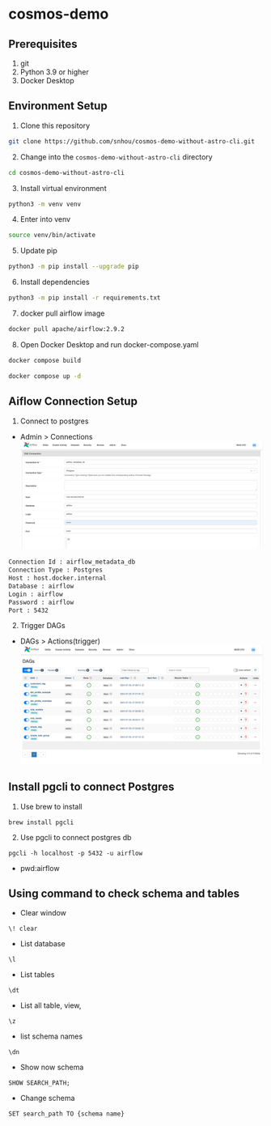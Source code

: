 # cosmos-demo

## Prerequisites
1. git
2. Python 3.9 or higher
3. Docker Desktop



## Environment Setup


1. Clone this repository
```bash
git clone https://github.com/snhou/cosmos-demo-without-astro-cli.git
```
2. Change into the `cosmos-demo-without-astro-cli` directory
```bash
cd cosmos-demo-without-astro-cli
``` 

3. Install virtual environment
``` bash
python3 -m venv venv
```
4. Enter into venv
```bash
source venv/bin/activate
```

5. Update pip
```bash
python3 -m pip install --upgrade pip
```

6. Install dependencies
```bash
python3 -m pip install -r requirements.txt
```
7. docker pull airflow image
```bash
docker pull apache/airflow:2.9.2
```
8. Open Docker Desktop and run docker-compose.yaml
```bash
docker compose build
```
```bash
docker compose up -d
```


## Aiflow Connection Setup

1. Connect to postgres

* Admin > Connections
![Alt text](./doc/image.png)

```
Connection Id : airflow_metadata_db
Connection Type : Postgres
Host : host.docker.internal
Database : airflow
Login : airflow
Password : airflow
Port : 5432
```

2. Trigger DAGs

* DAGs > Actions(trigger)
![Alt text](./doc/image2.png)



## Install pgcli to connect Postgres
1. Use brew to install
```
brew install pgcli
```

2. Use pgcli to connect postgres db
```
pgcli -h localhost -p 5432 -u airflow
```
* pwd:airflow

## Using command to check schema and tables

* Clear window
```
\! clear
```

* List database
```
\l
```

* List tables
```
\dt
```
* List all table, view, 
```
\z
```


* list schema names
```
\dn
```

* Show now schema
```
SHOW SEARCH_PATH;
```

* Change schema
```
SET search_path TO {schema name}
```
